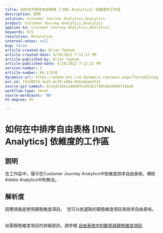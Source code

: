 ```yaml
---
title: 如何在中排序自由表格 [!DNL Analytics] 依維度的工作區
description: 說明
solution: Customer Journey Analytics,Analytics
product: Customer Journey Analytics,Analytics
applies-to: Customer Journey Analytics,Analytics
keywords: KCS
resolution: Resolution
internal-notes: null
bug: false
article-created-by: Brian Topham
article-created-date: 4/29/2022 7:11:17 PM
article-published-by: Brian Topham
article-published-date: 4/29/2022 7:12:12 PM
version-number: 2
article-number: KA-17910
dynamics-url: https://adobe-ent.crm.dynamics.com/main.aspx?forceUCI=1&pagetype=entityrecord&etn=knowledgearticle&id=3f8c041f-f0c7-ec11-a7b6-0022480a10ee
exl-id: f41d957d-3ea5-4cf0-a00a-036abbeb1513
source-git-commit: 0c3e421beca46d9fe1952b1f98538a50697216a0
workflow-type: tm+mt
source-wordcount: '90'
ht-degree: 4%

---
```


# 如何在中排序自由表格 [!DNL Analytics] 依維度的工作區

## 說明

在工作區中，僅可在Customer Journey Analytics中依維度排序自由表格，傳統Adobe Analytics中則無法。

## 解析度

因應措施是使用靜態維度項目。  您可以依選取的靜態維度項目來排序自由表格。
<br> <br><br>如需靜態維度項目的詳細資訊，請參閱 [自由表格中的動態與靜態維度項目](https://experienceleague.adobe.com/docs/analytics/analyze/analysis-workspace/visualizations/freeform-table/column-row-settings/manual-vs-dynamic-rows.html?lang=en).
